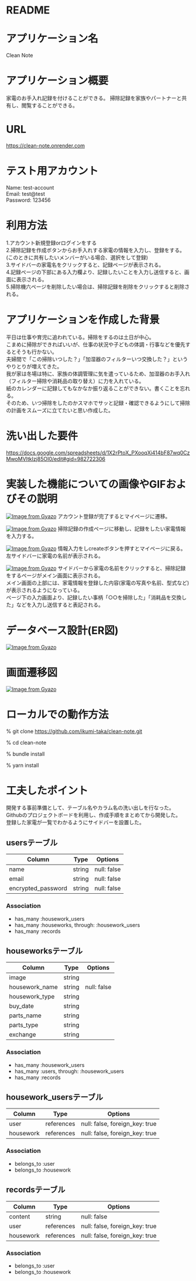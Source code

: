 # README
# アプリケーション名
Clean Note

# アプリケーション概要
家電のお手入れ記録を付けることができる。
掃除記録を家族やパートナーと共有し、閲覧することができる。

# URL
https://clean-note.onrender.com

# テスト用アカウント
Name: test-account<br>
Email: test@test<br>
Password: 123456<br>

# 利用方法
1.アカウント新規登録orログインをする<br>
2.掃除記録を作成ボタンからお手入れする家電の情報を入力し、登録をする。<br>
(このときに共有したいメンバーがいる場合、選択をして登録)<br>
3.サイドバーの家電名をクリックすると、記録ページが表示される。<br>
4.記録ページの下部にある入力欄より、記録したいことを入力し送信すると、画面に表示される。<br>
5.掃除機六ページを削除したい場合は、掃除記録を削除をクリックすると削除される。<br>

# アプリケーションを作成した背景
平日は仕事や育児に追われている。掃除をするのは土日が中心。<br>
こまめに掃除ができればいいが、仕事の状況や子どもの体調・行事などを優先するとそうも行かない。<br>
夫婦間で「この掃除いつした？」「加湿器のフィルターいつ交換した？」というやりとりが増えてきた。<br>
我が家は冬場は特に、家族の体調管理に気を遣っているため、加湿器のお手入れ（フィルター掃除や消耗品の取り替え）に力を入れている。<br>
紙のカレンダーに記録してもなかなか振り返ることができない。書くことを忘れる。<br>
そのため、いつ掃除をしたのかスマホでサッと記録・確認できるようにして掃除の計画をスムーズに立てたいと思い作成した。<br>

# 洗い出した要件
https://docs.google.com/spreadsheets/d/1X2rPtoX_PXooqXi414bF87wq0CzMwoMVltkIzj85OI0/edit#gid=982722306

# 実装した機能についての画像やGIFおよびその説明
[![Image from Gyazo](https://i.gyazo.com/557766263d43befe816b33b8a57e5495.png)](https://gyazo.com/557766263d43befe816b33b8a57e5495)
アカウント登録が完了するとマイページに遷移。

[![Image from Gyazo](https://i.gyazo.com/9b0ca4942ad84d9114b9cbdd9eab332f.gif)](https://gyazo.com/9b0ca4942ad84d9114b9cbdd9eab332f)
掃除記録の作成ページに移動し、記録をしたい家電情報を入力する。

[![Image from Gyazo](https://i.gyazo.com/9d1a5ab2d193dfc7a620edca0c357977.gif)](https://gyazo.com/9d1a5ab2d193dfc7a620edca0c357977)
情報入力をしcreateボタンを押すとマイページに戻る。左サイドバーに家電の名前が表示される。

[![Image from Gyazo](https://i.gyazo.com/0e05fb435a09972f8f3ab27e92b7f67f.gif)](https://gyazo.com/0e05fb435a09972f8f3ab27e92b7f67f)
サイドバーから家電の名前をクリックすると、掃除記録をするページがメイン画面に表示される。<br>
メイン画面の上部には、家電情報を登録した内容(家電の写真や名前、型式など)が表示されるようになっている。<br>
ページ下の入力画面より、記録したい事柄「○○を掃除した」「消耗品を交換した」などを入力し送信すると表記される。<br>

# データベース設計(ER図)
[![Image from Gyazo](https://i.gyazo.com/f671cc39c379f89cdf9680b9bcc1485e.png)](https://gyazo.com/f671cc39c379f89cdf9680b9bcc1485e)

# 画面遷移図
[![Image from Gyazo](https://i.gyazo.com/0140c5b2de395a82be593d2ba10acb90.png)](https://gyazo.com/0140c5b2de395a82be593d2ba10acb90)

# ローカルでの動作方法
% git clone https://github.com/ikumi-taka/clean-note.git

% cd clean-note

% bundle install

% yarn install

# 工夫したポイント
開発する事前準備として、テーブル名やカラム名の洗い出しを行なった。<br>
Githubのプロジェクトボードを利用し、作成手順をまとめてから開発した。<br>
登録した家電が一覧でわかるようにサイドバーを設置した。<br>

## usersテーブル

| Column             | Type   | Options     |
|--------------------|--------|-------------|
| name               | string | null: false |
| email              | string | null: false |
| encrypted_password | string | null: false |



### Association
- has_many :housework_users
- has_many :houseworks, through: :housework_users
- has_many :records


## houseworksテーブル

| Column         | Type   | Options     |
|----------------|--------|-------------|
| image          | string |             |
| housework_name | string | null: false |
| housework_type | string |             |
| buy_date       | string |             |
| parts_name     | string |             |
| parts_type     | string |             |
| exchange       | string |             |

### Association
- has_many :housework_users
- has_many :users, through: :housework_users
- has_many :records


## housework_usersテーブル

| Column    | Type       | Options                        |
|-----------|------------|--------------------------------|
| user      | references | null: false, foreign_key: true |
| housework | references | null: false, foreign_key: true |


### Association
- belongs_to :user
- belongs_to :housework

## recordsテーブル

| Column    | Type       | Options                        |
|-----------|------------|--------------------------------|
| content   | string     | null: false                    |
| user      | references | null: false, foreign_key: true |
| housework | references | null: false, foreign_key: true |



### Association
- belongs_to :user
- belongs_to :housework